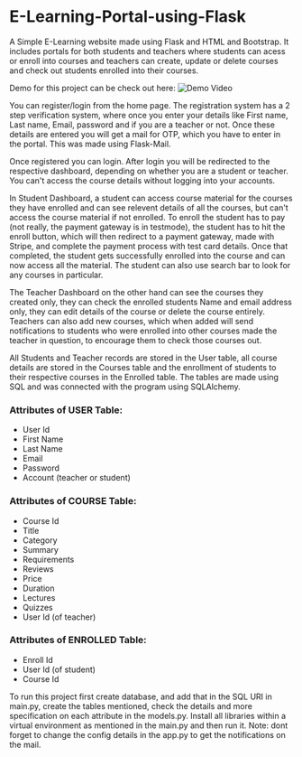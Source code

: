 # E-Learning-Portal-using-Flask
 A Simple E-Learning website made using Flask and HTML and Bootstrap.
It includes portals for both students and teachers where students can acess or enroll into courses and teachers can create, update or delete courses and check out students enrolled into their courses.

Demo for this project can be check out here: ![Demo Video]()

You can register/login from the home page. The registration system has a 2 step verification system, where once you enter your details like First name, Last name, Email, password and if you are a teacher or not. Once these details are entered you will 
get a mail for OTP, which you have to enter in the portal. This was made using Flask-Mail.

Once registered you can login. After login you will be redirected to the respective dashboard, depending on whether you are a student or teacher. You can't access the course details without logging into your accounts.

In Student Dashboard, a student can access course material for the courses they have enrolled and can see relevent details of all the courses, but can't access the course material if not enrolled. To enroll the student
has to pay (not really, the payment gateway is in testmode), the student has to hit the enroll button, which will then redirect to a payment gateway, made with Stripe, and complete the payment process with test card details.
Once that completed, the student gets successfully enrolled into the course and can now access all the material. The student can also use search bar to look for any courses in particular.

The Teacher Dashboard on the other hand can see the courses they created only, they can check the enrolled students Name and email address only, they can edit details of the course or delete the course entirely. Teachers
can also add new courses, which when added will send notifications to students who were enrolled into other courses made the teacher in question, to encourage them to check those courses out.

All Students and Teacher records are stored in the User table, all course details are stored in the Courses table and the enrollment of students to their respective courses in the Enrolled table. The tables are made using SQL
and was connected with the program using SQLAlchemy.

### Attributes of USER Table:

- User Id
- First Name
- Last Name
- Email
- Password
- Account (teacher or student)

### Attributes of COURSE Table:

- Course Id
- Title
- Category
- Summary
- Requirements
- Reviews
- Price
- Duration
- Lectures
- Quizzes
- User Id (of teacher)

### Attributes of ENROLLED Table:

- Enroll Id
- User Id (of student)
- Course Id

To run this project first create database, and add that in the SQL URI in main.py, create the tables mentioned, check the details and more specification on each attribute in
the models.py. Install all libraries within a virtual environment as mentioned in the main.py and then run it. Note: dont forget to change the config details in the app.py to get
the notifications on the mail.
